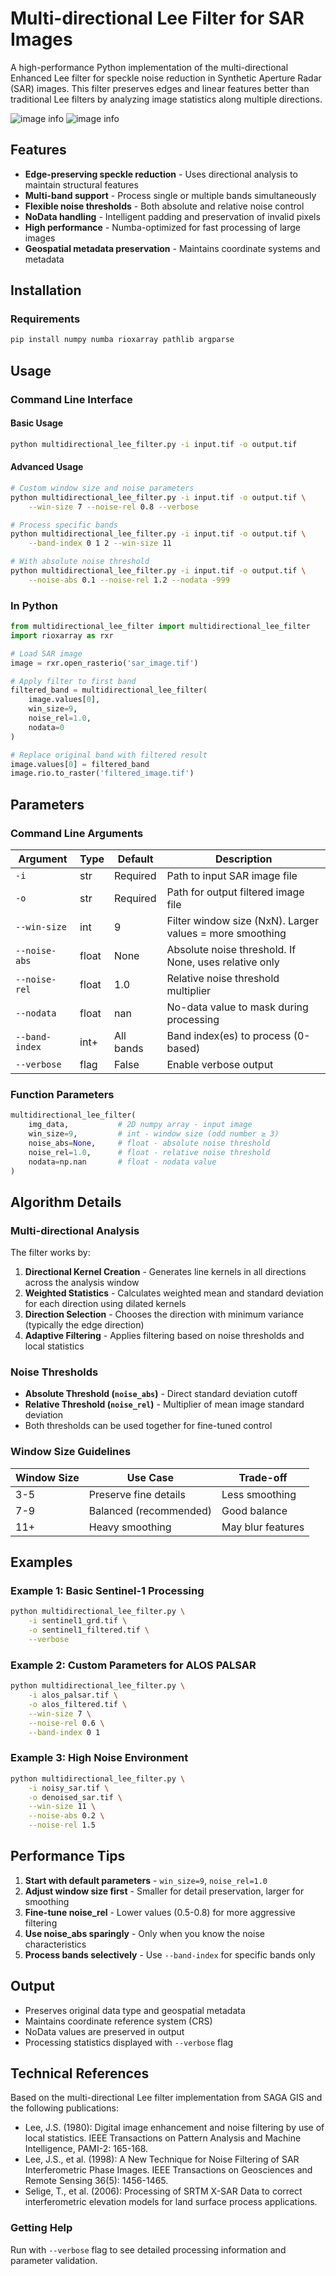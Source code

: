 # Multi-directional Lee Filter for SAR Images

A high-performance Python implementation of the multi-directional Enhanced Lee filter for speckle noise reduction in Synthetic Aperture Radar (SAR) images. This filter preserves edges and linear features better than traditional Lee filters by analyzing image statistics along multiple directions.

![image info](example/capella_example.jpg)
![image info](example/iceye_example.jpg)

## Features

- **Edge-preserving speckle reduction** - Uses directional analysis to maintain structural features
- **Multi-band support** - Process single or multiple bands simultaneously
- **Flexible noise thresholds** - Both absolute and relative noise control
- **NoData handling** - Intelligent padding and preservation of invalid pixels
- **High performance** - Numba-optimized for fast processing of large images
- **Geospatial metadata preservation** - Maintains coordinate systems and metadata

## Installation

### Requirements

```bash
pip install numpy numba rioxarray pathlib argparse
```

## Usage

### Command Line Interface

#### Basic Usage
```bash
python multidirectional_lee_filter.py -i input.tif -o output.tif
```

#### Advanced Usage
```bash
# Custom window size and noise parameters
python multidirectional_lee_filter.py -i input.tif -o output.tif \
    --win-size 7 --noise-rel 0.8 --verbose

# Process specific bands
python multidirectional_lee_filter.py -i input.tif -o output.tif \
    --band-index 0 1 2 --win-size 11

# With absolute noise threshold
python multidirectional_lee_filter.py -i input.tif -o output.tif \
    --noise-abs 0.1 --noise-rel 1.2 --nodata -999
```

### In Python

```python
from multidirectional_lee_filter import multidirectional_lee_filter
import rioxarray as rxr

# Load SAR image
image = rxr.open_rasterio('sar_image.tif')

# Apply filter to first band
filtered_band = multidirectional_lee_filter(
    image.values[0], 
    win_size=9,
    noise_rel=1.0,
    nodata=0
)

# Replace original band with filtered result
image.values[0] = filtered_band
image.rio.to_raster('filtered_image.tif')
```

## Parameters

### Command Line Arguments

| Argument | Type | Default | Description |
|----------|------|---------|-------------|
| `-i` | str | Required | Path to input SAR image file |
| `-o` | str | Required | Path for output filtered image file |
| `--win-size` | int | 9 | Filter window size (NxN). Larger values = more smoothing |
| `--noise-abs` | float | None | Absolute noise threshold. If None, uses relative only |
| `--noise-rel` | float | 1.0 | Relative noise threshold multiplier |
| `--nodata` | float | nan | No-data value to mask during processing |
| `--band-index` | int+ | All bands | Band index(es) to process (0-based) |
| `--verbose` | flag | False | Enable verbose output |

### Function Parameters

```python
multidirectional_lee_filter(
    img_data,           # 2D numpy array - input image
    win_size=9,         # int - window size (odd number ≥ 3)
    noise_abs=None,     # float - absolute noise threshold
    noise_rel=1.0,      # float - relative noise threshold
    nodata=np.nan       # float - nodata value
)
```

## Algorithm Details

### Multi-directional Analysis

The filter works by:

1. **Directional Kernel Creation** - Generates line kernels in all directions across the analysis window
2. **Weighted Statistics** - Calculates weighted mean and standard deviation for each direction using dilated kernels
3. **Direction Selection** - Chooses the direction with minimum variance (typically the edge direction)
4. **Adaptive Filtering** - Applies filtering based on noise thresholds and local statistics

### Noise Thresholds

- **Absolute Threshold (`noise_abs`)** - Direct standard deviation cutoff
- **Relative Threshold (`noise_rel`)** - Multiplier of mean image standard deviation
- Both thresholds can be used together for fine-tuned control

### Window Size Guidelines

| Window Size | Use Case | Trade-off |
|-------------|----------|-----------|
| 3-5 | Preserve fine details | Less smoothing |
| 7-9 | Balanced (recommended) | Good balance |
| 11+ | Heavy smoothing | May blur features |

## Examples

### Example 1: Basic Sentinel-1 Processing
```bash
python multidirectional_lee_filter.py \
    -i sentinel1_grd.tif \
    -o sentinel1_filtered.tif \
    --verbose
```

### Example 2: Custom Parameters for ALOS PALSAR
```bash
python multidirectional_lee_filter.py \
    -i alos_palsar.tif \
    -o alos_filtered.tif \
    --win-size 7 \
    --noise-rel 0.6 \
    --band-index 0 1
```

### Example 3: High Noise Environment
```bash
python multidirectional_lee_filter.py \
    -i noisy_sar.tif \
    -o denoised_sar.tif \
    --win-size 11 \
    --noise-abs 0.2 \
    --noise-rel 1.5
```

## Performance Tips

1. **Start with default parameters** - `win_size=9`, `noise_rel=1.0`
2. **Adjust window size first** - Smaller for detail preservation, larger for smoothing
3. **Fine-tune noise_rel** - Lower values (0.5-0.8) for more aggressive filtering
4. **Use noise_abs sparingly** - Only when you know the noise characteristics
5. **Process bands selectively** - Use `--band-index` for specific bands only

## Output

- Preserves original data type and geospatial metadata
- Maintains coordinate reference system (CRS)
- NoData values are preserved in output
- Processing statistics displayed with `--verbose` flag

## Technical References

Based on the multi-directional Lee filter implementation from SAGA GIS and the following publications:

- Lee, J.S. (1980): Digital image enhancement and noise filtering by use of local statistics. IEEE Transactions on Pattern Analysis and Machine Intelligence, PAMI-2: 165-168.
- Lee, J.S., et al. (1998): A New Technique for Noise Filtering of SAR Interferometric Phase Images. IEEE Transactions on Geosciences and Remote Sensing 36(5): 1456-1465.
- Selige, T., et al. (2006): Processing of SRTM X-SAR Data to correct interferometric elevation models for land surface process applications.

### Getting Help

Run with `--verbose` flag to see detailed processing information and parameter validation.